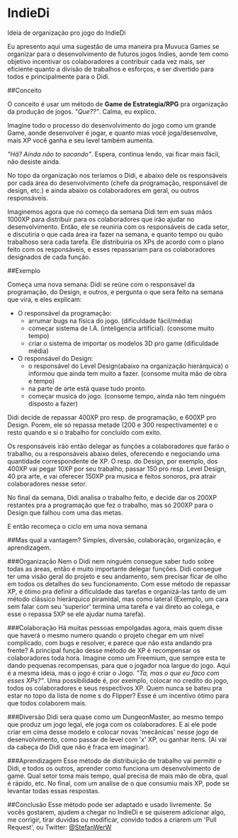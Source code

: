 # IndieDi
Ideia de organização pro jogo do IndieDi

Eu apresento aqui uma sugestão de uma maneira pra Muvuca Games se organizar para o desenvolvimento de futuros jogos Indies, aonde tem como objetivo incentivar os colaboradores a contribuir cada vez mais, ser eficiente quanto a divisão de trabalhos e esforços, e ser divertido para todos e principalmente para o Didi.

##Conceito

O conceito é usar um método de **Game de Estrategia/RPG** pra organização da produção de jogos. *"Que??"*. Calma, eu explico.

Imagine todo o processo do desenvolvimento do jogo como um grande Game, aonde desenvolver é jogar, e quanto mias você joga/desenvolve, mais XP você ganha e seu level também aumenta.

*"Hã? Ainda não to sacando"*. Espera, continua lendo, vai ficar mais fácil, não desiste ainda. 

No topo da organização nos teríamos o Didi, e abaixo dele os responsáveis por cada área do desenvolvimento (chefe da programação, responsável de design, etc.) e ainda abaixo os colaboradores em geral, ou outros responsáveis. 

Imaginemos agora que no começo da semana Didi tem em suas mãos 1000XP para distribuir para os colaboradores que irão ajudar no desenvolvimento. Então, ele se reuniria com os responsáveis de cada setor, e discutiria o que cada área ira fazer na semana, e quanto tempo ou quão trabalhoso sera cada tarefa. Ele distribuiria os XPs  de acordo com o plano feito com os responsáveis, e esses repassariam para os colaboradores designados de cada função.

##Exemplo

Começa uma nova semana:
Didi se reúne com o responsável da programação, do Design, e outros, e pergunta o que sera feito na semana que vira, e eles explicam:

* O responsável da programação:
  - arrumar bugs na física do jogo. (dificuldade fácil/média)
  - começar sistema de I.A. (inteligencia artificial). (consome muito tempo)
  - criar o sistema de importar os modelos 3D pro game (dificuldade média)
* O responsável do Design:
  - o responsável do Level Design(abaixo na organização hierárquica) o informou que ainda tem muito a fazer. (consome muita mão de obra e tempo)
  - na parte de arte está quase tudo pronto.
  - começar musica do jogo. (consome tempo, ainda não tem ninguém disposto a fazer)

Didi decide de repassar 400XP pro resp. de programação, e 600XP pro Design. Porem, ele só repassa metade (200 e 300 respectivamente) e o resto quando e si o trabalho for concluído com exito. 

Os responsáveis irão então delegar as funções a colaboradores que farão o trabalho, ou a responsáveis abaixo deles, oferecendo e negociando uma quantidade correspondente de XP. O resp. do Design, por exemplo, dos 400XP vai pegar 10XP por seu trabalho, passar 150 pro resp. Level Design, 40 pra arte, e vai oferecer 150XP pra musica e feitos sonoros, pra atrair colaboradores nesse setor.

No final da semana, Didi analisa o trabalho feito, e decide dar os 200XP restantes pra a programação que fez o trabalho, mas só 200XP para o Design que falhou com uma das metas.

E então recomeça o ciclo em uma nova semana

##Mas qual a vantagem?
Simples, diversão, colaboração, organização, e aprendizagem.

###Organização
Nem o Didi nem ninguém consegue saber tudo sobre todas as áreas, então é muito importante delegar funções. Didi consegue ter uma visão geral do projeto e seu andamento, sem precisar ficar de olho em todos os detalhes do seu funcionamento. Com esse método de repassar XP, é ótimo pra definir a dificuldade das tarefas e organizá-las tanto de um método clássico hierárquico piramidal, mas como lateral (Exemplo, um cara sem falar com seu 'superior' termina uma tarefa e vai direto ao colega, e esse o repassa 5XP se ele ajudar numa tarefa).

###Colaboração
Há muitas pessoas empolgadas agora, mais quem disse que haverá o mesmo numero quando o projeto chegar em um nível complicado, com bugs e resolver, e parece que não esta andando pra frente? A principal função desse método de XP é recompensar os colaboradores toda hora. Imagine como um Freemium, que sempre esta te dando pequenas recompensas, para que o jogador noa largue do jogo. Aqui é a mesma ideia, mas o jogo é criar o Jogo. *"Ta, mas o que eu faco com esses XPs?"*. Uma possibilidade é, por exemplo, colocar no credito do jogo, todos os colaboradores e seus respectivos XP. Quem nunca se bateu pra estar no topo da lista de nome s do Flipper? Esse é um incentivo ótimo para que todos colaborem mais.

###Diversão
Didi sera quase como um DungeonMaster, ao mesmo tempo que produz um jogo legal, ele joga com os colaboradores. E ai ele pode criar em cima desse modelo e colocar novas 'mecânicas' nesse jogo de desenvolvimento, como passar de level com 'x' XP, ou ganhar itens. (Ai vai da cabeça do Didi que não é fraca em imaginar). 

###Aprendizagem
Esse método de distribuição de trabalho vai permitir o Didi, e todos os outros, aprender como funciona um desenvolvimento de game. Qual setor toma mais tempo, qual precisa de mais mão de obra, qual é rápido, etc. No final, com um analise de o que consumiu mais XP, pode se levantar todas essas respostas.

##Conclusão
Esse método pode ser adaptado e usado livremente. Se vocês gostarem, ajudem a chegar no IndieDi e se quiserem adicionar algo, me corrigir, tirar duvidas ou modificar, convido todos a criarem um 'Pull Request', ou Twitter: [@StefanWerW](http://twitter.com/home?status=@StefanWerW)
